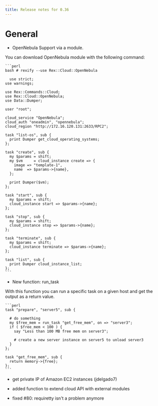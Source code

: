 ```yaml
---
title: Release notes for 0.36
---
```


# General

-   OpenNebula Support via a module.

You can download OpenNebula module with the following command:

    ```perl
    bash # rexify --use Rex::Cloud::OpenNebula
    
      use strict;
    use warnings;
    
    use Rex::Commands::Cloud;
    use Rex::Cloud::OpenNebula;
    use Data::Dumper;
    
    user "root";
    
    cloud_service "OpenNebula";
    cloud_auth "oneadmin", "opennebula";
    cloud_region "http://172.16.120.131:2633/RPC2";
    
    task "list-os", sub {
      print Dumper get_cloud_operating_systems;
    };
    
    task "create", sub {
      my $params = shift;
      my $vm     = cloud_instance create => {
        image => "template-1",
        name  => $params->{name},
      };
    
      print Dumper($vm);
    };
    
    task "start", sub {
      my $params = shift;
      cloud_instance start => $params->{name};
    };
    
    task "stop", sub {
      my $params = shift;
      cloud_instance stop => $params->{name};
    };
    
    task "terminate", sub {
      my $params = shift;
      cloud_instance terminate => $params->{name};
    };
    
    task "list", sub {
      print Dumper cloud_instance_list;
    };
    ```

-   New function: run\_task

With this function you can run a specific task on a given host and get the output as a return value.

    ```perl
    task "prepare", "server5", sub {
    
      # do something
      my $free_mem = run_task "get_free_mem", on => "server3";
      if ( $free_mem < 100 ) {
        say "Less than 100 MB free mem on server3";
    
        # create a new server instance on server5 to unload server3
      }
    };
    
    task "get_free_mem", sub {
      return memory->{free};
    };
    ```

-   get private IP of Amazon EC2 instances (jdelgado7)

-   added function to extend cloud API with external modules

-   fixed \#80: requiretty isn't a problem anymore


